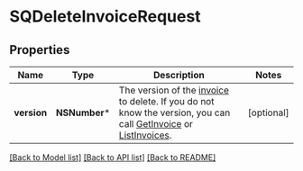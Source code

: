 # SQDeleteInvoiceRequest

## Properties
Name | Type | Description | Notes
------------ | ------------- | ------------- | -------------
**version** | **NSNumber*** | The version of the [invoice](https://developer.squareup.com/reference/square_2023-10-18/objects/Invoice) to delete. If you do not know the version, you can call [GetInvoice](https://developer.squareup.com/reference/square_2023-10-18/invoices-api/get-invoice) or  [ListInvoices](https://developer.squareup.com/reference/square_2023-10-18/invoices-api/list-invoices). | [optional] 

[[Back to Model list]](../README.md#documentation-for-models) [[Back to API list]](../README.md#documentation-for-api-endpoints) [[Back to README]](../README.md)



